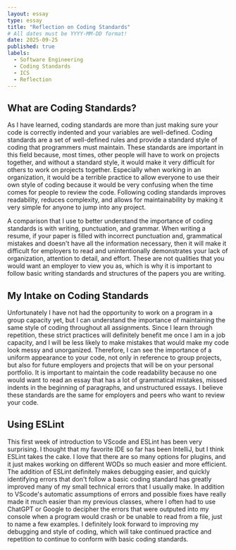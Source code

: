 ```yaml
---
layout: essay
type: essay
title: "Reflection on Coding Standards"
# All dates must be YYYY-MM-DD format!
date: 2025-09-25
published: true
labels:
  - Software Engineering
  - Coding Standards
  - ICS
  - Reflection
---
```


## What are Coding Standards?
  As I have learned, coding standards are more than just making sure your code is correctly indented and your variables are well-defined. Coding standards are a set of well-defined rules and provide a standard style of coding that programmers must maintain. These standards are important in this field because, most times, other people will have to work on projects together, and without a standard style, it would make it very difficult for others to work on projects together. Especially when working in an organization, it would be a terrible practice to allow everyone to use their own style of coding because it would be very confusing when the time comes for people to review the code. Following coding standards improves readability, reduces complexity, and allows for maintainability by making it very simple for anyone to jump into any project.
  
   A comparison that I use to better understand the importance of coding standards is with writing, punctuation, and grammar. When writing a resume, if your paper is filled with incorrect punctuation and, grammatical mistakes and doesn't have all the information necessary, then it will make it difficult for employers to read and unintentionally demonstrates your lack of organization, attention to detail, and effort. These are not qualities that you would want an employer to view you as, which is why it is important to follow basic writing standards and structures of the papers you are writing. 

## My Intake on Coding Standards
Unfortunately I have not had the opportunity to work on a program in a group capacity yet, but I can understand the importance of maintaining the same style of coding throughout all assignments. Since I learn through repetition, these strict practices will definitely benefit me once I am in a job capacity, and I will be less likely to make mistakes that would make my code look messy and unorganized. Therefore, I can see the importance of a uniform appearance to your code, not only in reference to group projects, but also for future employers and projects that will be on your personal portfolio. It is important to maintain the code readability because no one would want to read an essay that has a lot of grammatical mistakes, missed indents in the beginning of paragraphs, and unstructured essays. I believe these standards are the same for employers and peers who want to review your code. 

## Using ESLint
This first week of introduction to VScode and ESLint has been very surprising. I thought that my favorite IDE so far has been IntelliJ, but I think ESLint takes the cake. I love that there are so many options for plugins, and it just makes working on different WODs so much easier and more efficient. The addition of ESLint definitely makes debugging easier, and quickly identifying errors that don't follow a basic coding standard has greatly improved many of my small technical errors that I usually make. In addition to VScode's automatic assumptions of errors and possible fixes have really made it much easier than my previous classes, where I often had to use ChatGPT or Google to decipher the errors that were outputed into my console when a program would crash or be unable to read from a file, just to name a few examples. I definitely look forward to improving my debugging and style of coding, which will take continued practice and repetition to continue to conform with basic coding standards. 
